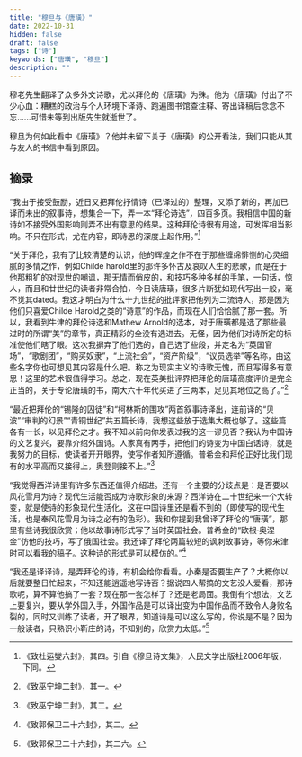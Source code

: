 ```yaml
---
title: "穆旦与《唐璜》"
date: 2022-10-31
hidden: false
draft: false
tags: ["诗"]
keywords: ["唐璜", "穆旦"]
description: ""
---
```


穆老先生翻译了众多外文诗歌，尤以拜伦的《唐璜》为殊。他为《唐璜》付出了不少心血：糟糕的政治与个人环境下译诗、跑遍图书馆查注释、寄出译稿后念念不忘......可惜未等到出版先生就逝世了。

穆旦为何如此看中《唐璜》？他并未留下关于《唐璜》的公开看法，我们只能从其与友人的书信中看到原因。

## 摘录

“我由于接受鼓励，近日又把拜伦抒情诗（已译过的）整理，又添了新的，再加已译而未出的叙事诗，想集合一下，弄一本“拜伦诗选”，四百多页。我相信中国的新诗如不接受外国影响则弄不出有意思的结果。这种拜伦诗很有用途，可发挥相当影响。不只在形式，尤在内容，即诗思的深度上起作用。”[^1]

“关于拜伦，我有了比较清楚的认识，他的辉煌之作不在于那些缠绵悱恻的心灵细腻的多情之作，例如Childe harold里的那许多怀古及哀叹人生的悲歌，而是在于他那粗犷的对现世的嘲讽，那无情而俏皮的，和技巧多种多样的手笔，一句话，惊人，而且和廿世纪的读者非常合拍，今日读唐璜，很多片断犹如现代写出一般，毫不觉其dated。我这才明白为什么十九世纪的批评家把他列为二流诗人，那是因为他们只喜爱Childe Harold之类的“诗意”的作品，而现在人们恰恰腻了那一套。所以，我看到牛津的拜伦诗选和Mathew Arnold的选本，对于唐璜都是选了那些最过时的所谓“美”的章节，真正精彩的全没有选进去。无怪，因为他们对诗所定的标准使他们瞎了眼。这次我摒弃了他们选的，自己选了些段，并定名为“英国官场”，“歌剧团”，“购买奴隶”，“上流社会”，“资产阶级”，“议员选举”等名称，由这些名字你也可想见其内容是什么吧。称之为现实主义的诗歌无愧，而且写得多有意思！这里的艺术很值得学习。总之，现在英美批评界把拜伦的唐璜高度评价是完全正当的，关于专论唐璜的书，南大六十年代买进了三两本，足见其地位之高了。”[^2]

“最近把拜伦的“锡隆的囚徒”和“柯林斯的围攻”两首叙事诗译出，连前译的“贝波”“审判的幻景”“青铜世纪”共五篇长诗，我想这些放于选集大概也够了。这些篇各有一长，以见拜伦之才。我不知以前向你发表过我的这一谬见否？我认为中国诗的文艺复兴，要靠介绍外国诗。人家真有两手，把他们的诗变为中国白话诗，就是我努力的目标，使读者开开眼界，使写作者知所遵循。普希金和拜伦正好比我们现有的水平高而又接得上，奥登则接不上。”[^3]

“我觉得西洋诗里有许多东西还值得介绍进。还有一个主要的分歧点是：是否要以风花雪月为诗？现代生活能否成为诗歌形象的来源？西洋诗在二十世纪来一个大转变，就是使诗的形象现代生活化，这在中国诗里还是看不到的（即使写的现代生活，也是奉风花雪月为诗之必有的色彩）。我和你提到我曾译了拜伦的“唐璜”，那里有些诗我很欣赏；他以故事诗形式写了当时英国社会。普希金的“欧根·奥涅金”仿他的技巧，写了俄国社会。我还译了拜伦两篇较短的讽刺故事诗，等你来津时可以看我的稿子。这种诗的形式是可以模仿的。”[^4]

“我还是译译诗，是弄拜伦的诗，有机会给你看看。小秦是否要生产了？大概你以后就要整日忙起来，不知还能逍遥地写诗否？据说四人帮搞的文艺没人爱看，那诗歌呢，算不算他搞了一套？现在那一套怎样了？还是老局面。我倒有个想法，文艺上要复兴，要从学外国入手，外国作品是可以译出变为中国作品而不致令人身败名裂的，同时又训练了读者，开了眼界，知道诗是可以这么写的，你说是不是？因为一般读者，只熟识小靳庄的诗，不知别的，欣赏力太低。”[^5]

[^1]: 《致杜运燮六封》，其四。引自《穆旦诗文集》，人民文学出版社2006年版，下同。
[^2]: 《致巫宁坤二封》，其一。
[^3]: 《致巫宁坤二封》，其二。
[^4]: 《致郭保卫二十六封》，其二。
[^5]: 《致郭保卫二十六封》，其二六。
